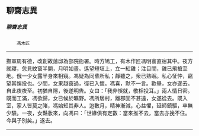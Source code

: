 

## 聊齋志異

##### 聊齋志異
　　`馮木匠`

* * *

撫軍周有德，改創故藩邸為部院衙署。時方鳩工，有木作匠馮明寰直宿其中。夜方就寢，忽見紋窗半開，月明如晝。遙望短垣上，立一紅雞；注目間，雞已飛搶至地。俄一少女露半身來相窺。馮疑為同輩所私；靜聽之，衆已熟眠。私心怔忡，竊望其悞投也。少間，女果越窗過，徑已入懷。馮喜，默不一言。歡畢，女亦遂去。自此夜夜至。初猶自隱，後遂明告。女曰：「我非悞就，敬相投耳。」兩人情日密。既而工滿，馮欲歸，女已候於曠野。馮所居村，離郡固不甚遠，女遂從去。既入室，家人皆莫之睹，馮始知其非人。迨數月，精神漸減，心益懼，延師鎮驅，卒無少驗。一夜，女豔妝來，向馮曰：「世緣俱有定數：當來推不去，當去亦挽不住。今與子別矣。」遂去。

* * *


